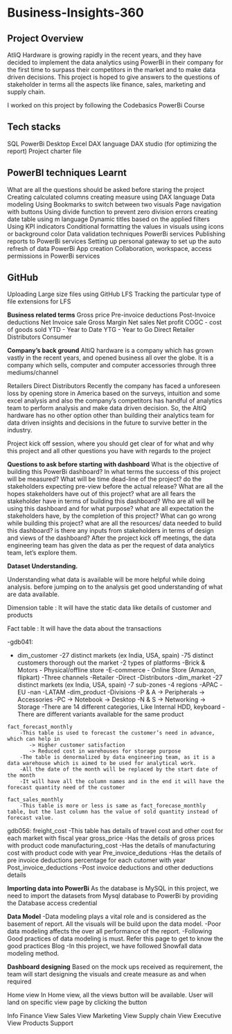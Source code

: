 # Business-Insights-360


## Project Overview
AtliQ Hardware is growing rapidly in the recent years, and they have decided to implement the data analytics using PowerBi in their company for the first time to surpass their competitors in the market and to make data driven decisions. This project is hoped to give answers to the questions of stakeholder in terms all the aspects like finance, sales, marketing and supply chain.

I worked on this project by following the Codebasics PowerBi Course

## Tech stacks
SQL
PowerBi Desktop
Excel
DAX language
DAX studio (for optimizing the report)
Project charter file

## PowerBI techniques Learnt
What are all the questions should be asked before staring the project
Creating calculated columns
creating measure using DAX language
Data modeling
Using Bookmarks to switch between two visuals
Page navigation with buttons
Using divide function to prevent zero division errors
creating date table using m language
Dynamic titles based on the applied filters
Using KPI indicators
Conditional formatting the values in visuals using icons or background color
Data validation techniques
PowerBi services
Publishing reports to PowerBi services
Setting up personal gateway to set up the auto refresh of data
PowerBi App creation
Collaboration, workspace, access permissions in PowerBi services

## GitHub
Uploading Large size files using GitHub LFS
Tracking the particular type of file extensions for LFS

**Business related terms**
Gross price
Pre-invoice deductions
Post-Invoice deductions
Net Invoice sale
Gross Margin
Net sales
Net profit
COGC - cost of goods sold
YTD - Year to Date
YTG - Year to Go
Direct
Retailer
Distributors
Consumer

**Company’s back ground**
AltiQ hardware is a company which has grown vastly in the recent years, and opened business all over the globe. It is a company which sells, computer and computer accessories through three mediums/channel

Retailers
Direct
Distributors
Recently the company has faced a unforeseen loss by opening store in America based on the surveys, intuition and some excel analysis and also the company’s competitors has handful of analytics team to perform analysis and make data driven decision. So, the AltiQ hardware has no other option other than building their analytics team for data driven insights and decisions in the future to survive better in the industry.

Project kick off session, where you should get clear of for what and why this project and all other questions you have with regards to the project

**Questions to ask before starting with dashboard**
What is the objective of building this PowerBi dashboard?
In what terms the success of this project will be measured?
What will be time dead-line of the project?
do the stakeholders expecting pre-view before the actual release?
What are all the hopes stakeholders have out of this project?
what are all fears the stakeholder have in terms of building this dashboard?
Who are all will be using this dashboard and for what purpose?
what are all expectation the stakeholders have, by the completion of this project?
What can go wrong while building this project?
what are all the resources/ data needed to build this dashboard?
is there any inputs from stakeholders in terms of design and views of the dashboard?
After the project kick off meetings, the data engineering team has given the data as per the request of data analytics team, let’s explore them.

**Dataset Understanding.**

Understanding what data is available will be more helpful while doing analysis. before jumping on to the analysis get good understanding of what are data available.

Dimension table : It will have the static data like details of customer and products

Fact table : It will have the data about the transactions

-gdb041:
   - dim_customer
        -27 distinct markets (ex India, USA, spain)
        -75 distinct customers thorough out the market
        -2 types of platforms
        -Brick & Motors - Physical/offline store
        -E-commerce - Online Store (Amazon, flipkart)
        -Three channels
        -Retailer
        -Direct
        -Distributors
    -dim_market
        -27 distinct markets (ex India, USA, spain)
        -7 sub-zones
        -4 regions
        -APAC
        -EU
        -nan
        -LATAM
   -dim_product
        -Divisions
         -P & A
           -> Peripherals
           -> Accessories
        -PC
           -> Notebook
           -> Desktop
        -N & S
           -> Networking
           -> Storage
   -There are 14 different categories, Like Internal HDD, keyboard
   -There are different variants available for the same product
    
    fact_forecast_monthly
        -This table is used to forecast the customer’s need in advance, which can help in
           -> Higher customer satisfaction
           -> Reduced cost in warehouses for storage purpose
        -The table is denormalized by data engineering team, as it is a data warehouse which is aimed to be used for analytical work.
        -All the date of the month will be replaced by the start date of the month
        -It will have all the column names and in the end it will have the forecast quantity need of the customer
        
    fact_sales_monthly
        -This table is more or less is same as fact_forecase_monthly table, but the last column has the value of sold quantity instead of forecast value.
gdb056:
  freight_cost
     -This table has details of travel cost and other cost for each market with fiscal year
  gross_price
    -Has the details of gross prices with product code
  manufacturing_cost
    -Has the details of manufacturing cost with product code with year
  Pre_invoice_dedutions
    -Has the details of pre invoice deductions percentage for each cutomer with year
  Post_invoice_deductions
    -Post invoice deductions and other deductions details

**Importing data into PowerBi**
As the database is MySQL in this project, we need to import the datasets from Mysql database to PowerBi by providing the Database access credential

**Data Model**
-Data modeling plays a vital role and is considered as the basement of report. All the visuals will be build upon the data model.
-Poor data modeling affects the over all performance of the report.
-Following Good practices of data modeling is must. Refer this page to get to know the good practices Blog
-In this project, we have followed Snowfall data modeling method.


**Dashboard designing**
Based on the mock ups received as requirement, the team will start designing the visuals and create measure as and when required

Home view
In Home view, all the views button will be available. User will land on specific view page by clicking the button

Info
Finance View
Sales View
Marketing View
Supply chain View
Executive View
Products
Support
